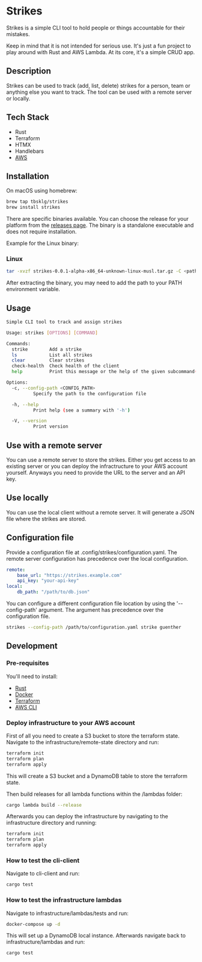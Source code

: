 # Strikes
Strikes is a simple CLI tool to hold people or things accountable for their mistakes.

Keep in mind that it is not intended for serious use. It's just a fun project to
play around with Rust and AWS Lambda. At its core, it's a simple CRUD app.

## Description
Strikes can be used to track (add, list, delete) strikes for a person, team or anything else you want to track.
The tool can be used with a remote server or locally.

## Tech Stack
- Rust
- Terraform
- HTMX
- Handlebars
- [AWS](infrastructure/docs/strikes.drawio.svg)

## Installation

On macOS using homebrew:
```bash
brew tap tbsklg/strikes
brew install strikes
```

There are specific binaries available. You can choose the release for your platform from the [releases page](https://github.com/tbsklg/strikes/releases).
The binary is a standalone executable and does not require installation.

Example for the Linux binary:
### Linux
```bash
tar -xvzf strikes-0.0.1-alpha-x86_64-unknown-linux-musl.tar.gz -C <path-to-install>
```

After extracting the binary, you may need to add the path to your PATH environment variable.

## Usage
```bash
Simple CLI tool to track and assign strikes

Usage: strikes [OPTIONS] [COMMAND]

Commands:
  strike        Add a strike
  ls            List all strikes
  clear         Clear strikes
  check-health  Check health of the client
  help          Print this message or the help of the given subcommand(s)

Options:
  -c, --config-path <CONFIG_PATH>
          Specify the path to the configuration file

  -h, --help
          Print help (see a summary with '-h')

  -V, --version
          Print version
```

## Use with a remote server
You can use a remote server to store the strikes. Either you get access to an existing server or you can deploy the infractructure to your AWS account yourself.
Anyways you need to provide the URL to the server and an API key.

## Use locally
You can use the local client without a remote server.
It will generate a JSON file where the strikes are stored. 

## Configuration file
Provide a configuration file at .config/strikes/configuration.yaml. The remote server configuration has precedence over the local configuration.

```yaml
remote:
    base_url: "https://strikes.example.com"
    api_key: "your-api-key"
local:
    db_path: "/path/to/db.json"
```

You can configure a different configuration file location by using the '--config-path' argument.
The argument has precedence over the configuration file.

```bash
strikes --config-path /path/to/configuration.yaml strike guenther
```

## Development
### Pre-requisites
You'll need to install:
- [Rust](https://www.rust-lang.org/tools/install) 
- [Docker](https://docs.docker.com/get-docker)
- [Terraform](https://learn.hashicorp.com/tutorials/terraform/install-cli)
- [AWS CLI](https://docs.aws.amazon.com/cli/latest/userguide/install-cliv2.html)

### Deploy infrastructure to your AWS account
First of all you need to create a S3 bucket to store the terraform state. Navigate to the infrastructure/remote-state directory and run:
```bash
terraform init
terraform plan
terraform apply
```
This will create a S3 bucket and a DynamoDB table to store the terraform state. 

Then build releases for all lambda functions within the /lambdas folder:
```bash
cargo lambda build --release
```

Afterwards you can deploy the infrastructure by navigating to the infrastructure directory and running:
```bash
terraform init
terraform plan
terraform apply
```

### How to test the cli-client
Navigate to cli-client and run:
```bash
cargo test
```

### How to test the infrastructure lambdas
Navigate to infrastructure/lambdas/tests and run:

```bash
docker-compose up -d
```

This will set up a DynamoDB local instance. Afterwards navigate back to infrastructure/lambdas and run:


```bash
cargo test
```
